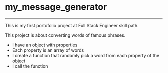 # my_message_generator
-----------------------

This is my first portofolio project at Full Stack Engineer skill path.

This project is about converting words of famous phrases.

- I have an object with properties
- Each property is an array of words
- I create a function that randomly pick a word from each property of the object
- I call the function
